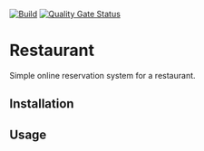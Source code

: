 [![Build](https://github.com/falkoschumann/restaurant/actions/workflows/build.yml/badge.svg)](https://github.com/falkoschumann/restaurant/actions/workflows/build.yml)
[![Quality Gate Status](https://sonarcloud.io/api/project_badges/measure?project=falkoschumann_restaurant&metric=alert_status)](https://sonarcloud.io/summary/new_code?id=falkoschumann_restaurant)

# Restaurant

Simple online reservation system for a restaurant.

## Installation

## Usage

